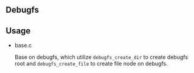 Debugfs
---------------------------------------


## Usage

  * base.c

    Base on debugfs, which utilize `debugfs_create_dir` to create debugfs root
    and `debugfs_create_file` to create file node on debugfs.
